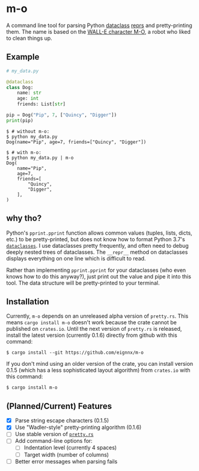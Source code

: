 # m-o
A command line tool for parsing Python [dataclass](https://docs.python.org/3/library/dataclasses.html) [reprs](https://docs.python.org/3/library/functions.html#repr) and pretty-printing them. The name is based on the [WALL-E character M-O](https://disney.fandom.com/wiki/M-O), a robot who liked to clean things up.

## Example

```python
# my_data.py

@dataclass
class Dog:
    name: str
    age: int
    friends: List[str]

pip = Dog("Pip", 7, ["Quincy", "Digger"])
print(pip)
```

```shell
$ # without m-o:
$ python my_data.py
Dog(name="Pip", age=7, friends=["Quincy", "Digger"])

$ # with m-o:
$ python my_data.py | m-o
Dog(
    name="Pip",
    age=7,
    friends=[
        "Quincy",
        "Digger",
    ],
)

```

## why tho?
Python's `pprint.pprint` function allows common values (tuples, lists, dicts, etc.) to be pretty-printed, but does not know how to format Python 3.7's [`dataclasses`](https://docs.python.org/3/library/dataclasses.html). I use dataclasses pretty frequently, and often need to debug deeply nested trees of dataclasses. The `__repr__` method on dataclasses displays everything on one line which is difficult to read.

Rather than implementing `pprint.pprint` for your dataclasses (who even knows how to do this anyway?), just print out the value and pipe it into this tool. The data structure will be pretty-printed to your terminal.

## Installation
Currently, `m-o` depends on an unreleased alpha version of `pretty.rs`. This means `cargo install m-o` doesn't work because the crate cannot be published on `crates.io`. Until the next version of `pretty.rs` is released, install the latest version (currently 0.1.6) directly from github with this command:
```shell
$ cargo install --git https://github.com/eignnx/m-o
```

If you don't mind using an older version of the crate, you can install version 0.1.5 (which has a less sophisticated layout algorithm) from `crates.io` with this command:
```shell
$ cargo install m-o
```


## (Planned/Current) Features
- [x] Parse string escape characters (0.1.5)
- [x] Use "Wadler-style" pretty-printing algorithm (0.1.6)
- [ ] Use stable version of [`pretty.rs`](https://github.com/Marwes/pretty.rs)
- [ ] Add command-line options for:
  - [ ] Indentation level (currently 4 spaces)
  - [ ] Target width (number of columns)
- [ ] Better error messages when parsing fails
